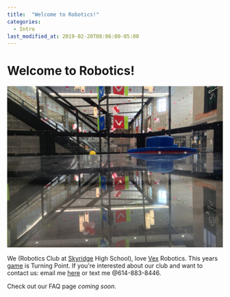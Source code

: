 ```yaml
---
title:  "Welcome to Robotics!"
categories: 
  - Intro
last_modified_at: 2019-02-20T08:06:00-05:00
---
```


# Welcome to Robotics!

![Turning Point](/assets/images/turning_point.JPG)

We (Robotics Club at [Skyridge](https://shs.alpineschools.org) High School), love [Vex](https://www.vexrobotics.com/vexedr/) Robotics. This years [game](https://www.youtube.com/watch?v=CDDGBcs0TFM) is Turning Point. If you're interested about our club and want to contact us: email me [here](mailto:acetousk@gmail.com) or text me @614-883-8446.

Check out our FAQ page *coming soon*.
